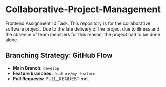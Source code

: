 # Collaborative-Project-Management
Frontend Assignment 10 Task. This repository is for the collaborative software project. Due to the late delivery of the project due to illness and the absence of team members for this reason, the project had to be done alone.

## Branching Strategy: GitHub Flow

- **Main Branch:** `develop`
- **Feature branches:** `feature/my-feature`.
- **Pull Requests:** PULL_REQUEST.md.
